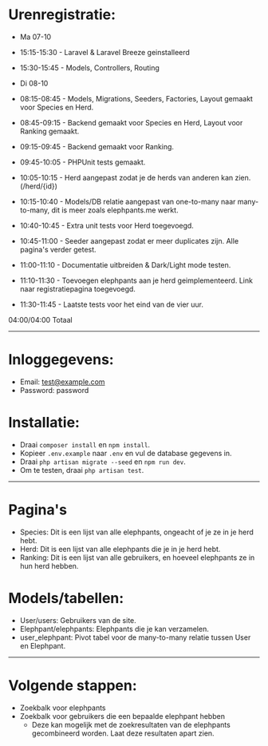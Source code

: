 # Urenregistratie:
- Ma 07-10
- 15:15-15:30 - Laravel & Laravel Breeze geinstalleerd
- 15:30-15:45 - Models, Controllers, Routing

- Di 08-10
- 08:15-08:45 - Models, Migrations, Seeders, Factories, Layout gemaakt voor Species en Herd.
- 08:45-09:15 - Backend gemaakt voor Species en Herd, Layout voor Ranking gemaakt.
- 09:15-09:45 - Backend gemaakt voor Ranking. 
- 09:45-10:05 - PHPUnit tests gemaakt.
- 10:05-10:15 - Herd aangepast zodat je de herds van anderen kan zien. (/herd/{id}) 
- 10:15-10:40 - Models/DB relatie aangepast van one-to-many naar many-to-many, dit is meer zoals elephpants.me werkt.
- 10:40-10:45 - Extra unit tests voor Herd toegevoegd.
- 10:45-11:00 - Seeder aangepast zodat er meer duplicates zijn. Alle pagina's verder getest.
- 11:00-11:10 - Documentatie uitbreiden & Dark/Light mode testen.
- 11:10-11:30 - Toevoegen elephpants aan je herd geimplementeerd. Link naar registratiepagina toegevoegd.
- 11:30-11:45 - Laatste tests voor het eind van de vier uur.

04:00/04:00 Totaal

---

# Inloggegevens:
- Email: test@example.com
- Password: password

# Installatie:
- Draai `composer install` en `npm install`.
- Kopieer `.env.example` naar `.env` en vul de database gegevens in.
- Draai `php artisan migrate --seed` en `npm run dev`.
- Om te testen, draai `php artisan test`.

---

# Pagina's
- Species: Dit is een lijst van alle elephpants, ongeacht of je ze in je herd hebt.
- Herd: Dit is een lijst van alle elephpants die je in je herd hebt.
- Ranking: Dit is een lijst van alle gebruikers, en hoeveel elephpants ze in hun herd hebben.

# Models/tabellen:
- User/users: Gebruikers van de site.
- Elephpant/elephpants: Elephpants die je kan verzamelen.
- user_elephpant: Pivot tabel voor de many-to-many relatie tussen User en Elephpant.

---

# Volgende stappen:
- Zoekbalk voor elephpants
- Zoekbalk voor gebruikers die een bepaalde elephpant hebben
  - Deze kan mogelijk met de zoekresultaten van de elephpants gecombineerd worden. Laat deze resultaten apart zien.

